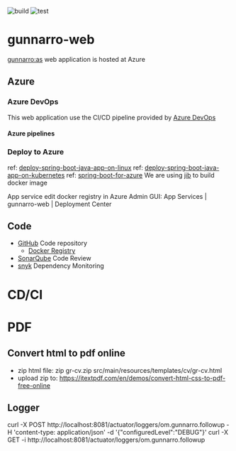 ![build](https://github.com/gunnarro/gunnarro-web/workflows/build/badge.svg)
![test](https://github.com/gunnarro/gunnarro-web/workflows/tests/badge.svg)

# gunnarro-web
[gunnarro:as](https://gunnarro-web.azurewebsites.net) web application is hosted at Azure

## Azure

### Azure DevOps
This web application use the CI/CD pipeline provided by [Azure DevOps](https://dev.azure.com)
#### Azure pipelines

### Deploy to Azure

ref: [deploy-spring-boot-java-app-on-linux](https://docs.microsoft.com/en-us/azure/developer/java/spring-framework/deploy-spring-boot-java-app-on-linux)
ref: [deploy-spring-boot-java-app-on-kubernetes](https://docs.microsoft.com/en-us/azure/developer/java/spring-framework/deploy-spring-boot-java-app-on-kubernetes)
ref: [spring-boot-for-azure](https://spring.io/guides/gs/spring-boot-for-azure/)
We are using [jib](https://cloud.google.com/java/getting-started/jib) to build docker image 

App service edit docker registry in Azure Admin GUI: App Services | gunnarro-web | Deployment Center

## Code
- [GitHub](https://github.com) Code repository
  - [Docker Registry](https://registry.hub.docker.com)
- [SonarQube](https://sonarcloud.io/dashboard?id=gunnarro_gunnarro-web) Code Review 
- [snyk](https://app.snyk.io) Dependency Monitoring

# CD/CI

# PDF
## Convert html to pdf online
- zip html file: zip gr-cv.zip src/main/resources/templates/cv/gr-cv.html
- upload zip to: https://itextpdf.com/en/demos/convert-html-css-to-pdf-free-online


## Logger
curl -X POST http://localhost:8081/actuator/loggers/om.gunnarro.followup -H 'content-type: application/json' -d '{"configuredLevel":"DEBUG"}'
curl -X GET -i http://localhost:8081/actuator/loggers/om.gunnarro.followup